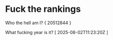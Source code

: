# Fuck the rankings

Who the hell am I?
{ 20512844 }

What fucking year is it?
[ 2025-08-02T11:23:20Z ]
